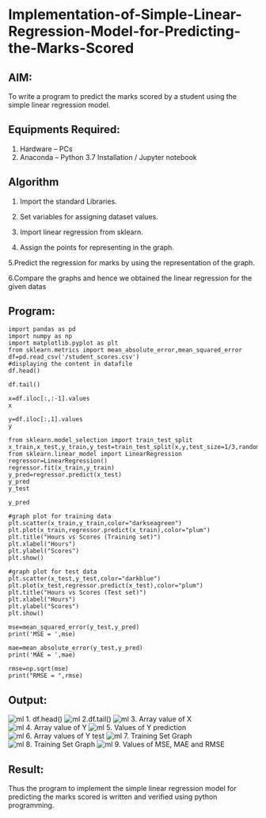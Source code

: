 # Implementation-of-Simple-Linear-Regression-Model-for-Predicting-the-Marks-Scored

## AIM:
To write a program to predict the marks scored by a student using the simple linear regression model.

## Equipments Required:
1. Hardware – PCs
2. Anaconda – Python 3.7 Installation / Jupyter notebook

## Algorithm
1. Import the standard Libraries.

2. Set variables for assigning dataset values.

3. Import linear regression from sklearn.

4. Assign the points for representing in the graph.

   
5.Predict the regression for marks by using the representation of the graph.


6.Compare the graphs and hence we obtained the linear regression for the given datas

## Program:
```
import pandas as pd
import numpy as np
import matplotlib.pyplot as plt
from sklearn.metrics import mean_absolute_error,mean_squared_error
df=pd.read_csv('/student_scores.csv')
#displaying the content in datafile
df.head()

df.tail()

x=df.iloc[:,:-1].values
x

y=df.iloc[:,1].values
y

from sklearn.model_selection import train_test_split
x_train,x_test,y_train,y_test=train_test_split(x,y,test_size=1/3,random_state=0)
from sklearn.linear_model import LinearRegression
regressor=LinearRegression()
regressor.fit(x_train,y_train)
y_pred=regressor.predict(x_test)
y_pred
y_test

y_pred

#graph plot for training data
plt.scatter(x_train,y_train,color="darkseagreen")
plt.plot(x_train,regressor.predict(x_train),color="plum")
plt.title("Hours vs Scores (Training set)")
plt.xlabel("Hours")
plt.ylabel("Scores")
plt.show()

#graph plot for test data
plt.scatter(x_test,y_test,color="darkblue")
plt.plot(x_test,regressor.predict(x_test),color="plum")
plt.title("Hours vs Scores (Test set)")
plt.xlabel("Hours")
plt.ylabel("Scores")
plt.show()

mse=mean_squared_error(y_test,y_pred)
print('MSE = ',mse)

mae=mean_absolute_error(y_test,y_pred)
print('MAE = ',mae)

rmse=np.sqrt(mse)
print("RMSE = ",rmse)
```

## Output:
![ml 1. df.head()](https://github.com/RoghithKrishnamoorthy/Implementation-of-Simple-Linear-Regression-Model-for-Predicting-the-Marks-Scored/assets/119475474/ca235bb0-e868-4a38-9893-15601a1bc95d)
![ml 2.df.tail()](https://github.com/RoghithKrishnamoorthy/Implementation-of-Simple-Linear-Regression-Model-for-Predicting-the-Marks-Scored/assets/119475474/b5909b34-832d-459e-b194-19802194e875)
![ml 3. Array value of X](https://github.com/RoghithKrishnamoorthy/Implementation-of-Simple-Linear-Regression-Model-for-Predicting-the-Marks-Scored/assets/119475474/ee7ac194-8bbe-4477-8942-a4692ec4affa)
![ml 4. Array value of Y](https://github.com/RoghithKrishnamoorthy/Implementation-of-Simple-Linear-Regression-Model-for-Predicting-the-Marks-Scored/assets/119475474/006abdc4-2aa4-4455-8ac7-21a539832c11)
![ml 5. Values of Y prediction](https://github.com/RoghithKrishnamoorthy/Implementation-of-Simple-Linear-Regression-Model-for-Predicting-the-Marks-Scored/assets/119475474/f3c5ad6f-06c9-4e3b-a59b-c0ccae7ee758)
![ml 6. Array values of Y test](https://github.com/RoghithKrishnamoorthy/Implementation-of-Simple-Linear-Regression-Model-for-Predicting-the-Marks-Scored/assets/119475474/16ed07c2-d468-4388-85bd-8a992f26cd46)
![ml 7. Training Set Graph](https://github.com/RoghithKrishnamoorthy/Implementation-of-Simple-Linear-Regression-Model-for-Predicting-the-Marks-Scored/assets/119475474/eec638a1-76ac-4451-9424-b7f386046686)
![ml 8. Training Set Graph](https://github.com/RoghithKrishnamoorthy/Implementation-of-Simple-Linear-Regression-Model-for-Predicting-the-Marks-Scored/assets/119475474/afc6e051-9ea2-4191-be8e-259bc8d69a71)
![ml 9. Values of MSE, MAE and RMSE](https://github.com/RoghithKrishnamoorthy/Implementation-of-Simple-Linear-Regression-Model-for-Predicting-the-Marks-Scored/assets/119475474/42cd0021-dda0-4894-9a7b-7688d6438166)



## Result:
Thus the program to implement the simple linear regression model for predicting the marks scored is written and verified using python programming.
